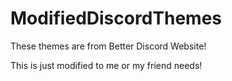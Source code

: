 # ModifiedDiscordThemes
These themes are from Better Discord Website!

This is just modified to me or my friend needs!
